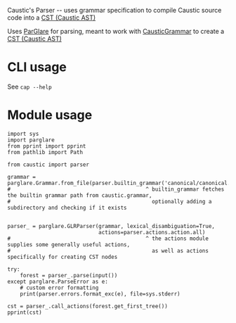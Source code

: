 Caustic's Parser -- uses grammar specification to compile Caustic source code
into a [CST (Caustic AST)](https://codeberg.org/Caustic/CausticAST)

Uses [ParGlare](https://github.com/igordejanovic/parglare) for parsing,
meant to work with [CausticGrammar](https://codeberg.org/Caustic/CausticGrammar)
to create a [CST (Caustic AST)](https://codeberg.org/Caustic/CausticAST)


# CLI usage

See `cap --help`


# Module usage

```python3
import sys
import parglare
from pprint import pprint
from pathlib import Path

from caustic import parser

grammar = parglare.Grammar.from_file(parser.builtin_grammar('canonical/canonical.pg'))
#                                           ^ builtin_grammar fetches the builtin grammar path from caustic.grammar,
#                                             optionally adding a subdirectory and checking if it exists


parser_ = parglare.GLRParser(grammar, lexical_disambiguation=True,
                             actions=parser.actions.action.all)
#                                           ^ the actions module supplies some generally useful actions,
#                                             as well as actions specifically for creating CST nodes

try:
    forest = parser_.parse(input())
except parglare.ParseError as e:
    # custom error formatting
    print(parser.errors.format_exc(e), file=sys.stderr)

cst = parser_.call_actions(forest.get_first_tree())
pprint(cst)
```
